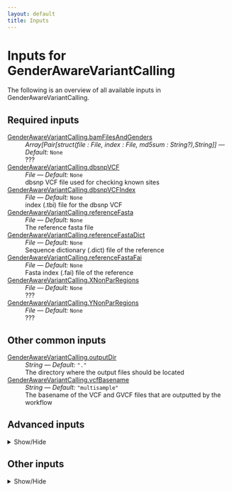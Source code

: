 ```yaml
---
layout: default
title: Inputs
---
```


# Inputs for GenderAwareVariantCalling

The following is an overview of all available inputs in
GenderAwareVariantCalling.


## Required inputs
<dl>
<dt id="GenderAwareVariantCalling.bamFilesAndGenders"><a href="#GenderAwareVariantCalling.bamFilesAndGenders">GenderAwareVariantCalling.bamFilesAndGenders</a></dt>
<dd>
    <i>Array[Pair[struct(file : File, index : File, md5sum : String?),String]] </i><i>&mdash; Default:</i> <code>None</code><br />
    ???
</dd>
<dt id="GenderAwareVariantCalling.dbsnpVCF"><a href="#GenderAwareVariantCalling.dbsnpVCF">GenderAwareVariantCalling.dbsnpVCF</a></dt>
<dd>
    <i>File </i><i>&mdash; Default:</i> <code>None</code><br />
    dbsnp VCF file used for checking known sites
</dd>
<dt id="GenderAwareVariantCalling.dbsnpVCFIndex"><a href="#GenderAwareVariantCalling.dbsnpVCFIndex">GenderAwareVariantCalling.dbsnpVCFIndex</a></dt>
<dd>
    <i>File </i><i>&mdash; Default:</i> <code>None</code><br />
    index (.tbi) file for the dbsnp VCF
</dd>
<dt id="GenderAwareVariantCalling.referenceFasta"><a href="#GenderAwareVariantCalling.referenceFasta">GenderAwareVariantCalling.referenceFasta</a></dt>
<dd>
    <i>File </i><i>&mdash; Default:</i> <code>None</code><br />
    The reference fasta file
</dd>
<dt id="GenderAwareVariantCalling.referenceFastaDict"><a href="#GenderAwareVariantCalling.referenceFastaDict">GenderAwareVariantCalling.referenceFastaDict</a></dt>
<dd>
    <i>File </i><i>&mdash; Default:</i> <code>None</code><br />
    Sequence dictionary (.dict) file of the reference
</dd>
<dt id="GenderAwareVariantCalling.referenceFastaFai"><a href="#GenderAwareVariantCalling.referenceFastaFai">GenderAwareVariantCalling.referenceFastaFai</a></dt>
<dd>
    <i>File </i><i>&mdash; Default:</i> <code>None</code><br />
    Fasta index (.fai) file of the reference
</dd>
<dt id="GenderAwareVariantCalling.XNonParRegions"><a href="#GenderAwareVariantCalling.XNonParRegions">GenderAwareVariantCalling.XNonParRegions</a></dt>
<dd>
    <i>File </i><i>&mdash; Default:</i> <code>None</code><br />
    ???
</dd>
<dt id="GenderAwareVariantCalling.YNonParRegions"><a href="#GenderAwareVariantCalling.YNonParRegions">GenderAwareVariantCalling.YNonParRegions</a></dt>
<dd>
    <i>File </i><i>&mdash; Default:</i> <code>None</code><br />
    ???
</dd>
</dl>

## Other common inputs
<dl>
<dt id="GenderAwareVariantCalling.outputDir"><a href="#GenderAwareVariantCalling.outputDir">GenderAwareVariantCalling.outputDir</a></dt>
<dd>
    <i>String </i><i>&mdash; Default:</i> <code>"."</code><br />
    The directory where the output files should be located
</dd>
<dt id="GenderAwareVariantCalling.vcfBasename"><a href="#GenderAwareVariantCalling.vcfBasename">GenderAwareVariantCalling.vcfBasename</a></dt>
<dd>
    <i>String </i><i>&mdash; Default:</i> <code>"multisample"</code><br />
    The basename of the VCF and GVCF files that are outputted by the workflow
</dd>
</dl>

## Advanced inputs
<details>
<summary> Show/Hide </summary>
<dl>
<dt id="GenderAwareVariantCalling.callX.contamination"><a href="#GenderAwareVariantCalling.callX.contamination">GenderAwareVariantCalling.callX.contamination</a></dt>
<dd>
    <i>Float </i><i>&mdash; Default:</i> <code>0.0</code><br />
    Equivalent to HaplotypeCaller's `-contamination` option.
</dd>
<dt id="GenderAwareVariantCalling.callX.javaXmx"><a href="#GenderAwareVariantCalling.callX.javaXmx">GenderAwareVariantCalling.callX.javaXmx</a></dt>
<dd>
    <i>String </i><i>&mdash; Default:</i> <code>"4G"</code><br />
    The maximum memory available to the program. Should be lower than `memory` to accommodate JVM overhead.
</dd>
<dt id="GenderAwareVariantCalling.callX.memory"><a href="#GenderAwareVariantCalling.callX.memory">GenderAwareVariantCalling.callX.memory</a></dt>
<dd>
    <i>String </i><i>&mdash; Default:</i> <code>"12G"</code><br />
    The amount of memory this job will use.
</dd>
<dt id="GenderAwareVariantCalling.callY.contamination"><a href="#GenderAwareVariantCalling.callY.contamination">GenderAwareVariantCalling.callY.contamination</a></dt>
<dd>
    <i>Float </i><i>&mdash; Default:</i> <code>0.0</code><br />
    Equivalent to HaplotypeCaller's `-contamination` option.
</dd>
<dt id="GenderAwareVariantCalling.callY.javaXmx"><a href="#GenderAwareVariantCalling.callY.javaXmx">GenderAwareVariantCalling.callY.javaXmx</a></dt>
<dd>
    <i>String </i><i>&mdash; Default:</i> <code>"4G"</code><br />
    The maximum memory available to the program. Should be lower than `memory` to accommodate JVM overhead.
</dd>
<dt id="GenderAwareVariantCalling.callY.memory"><a href="#GenderAwareVariantCalling.callY.memory">GenderAwareVariantCalling.callY.memory</a></dt>
<dd>
    <i>String </i><i>&mdash; Default:</i> <code>"12G"</code><br />
    The amount of memory this job will use.
</dd>
<dt id="GenderAwareVariantCalling.dockerImages"><a href="#GenderAwareVariantCalling.dockerImages">GenderAwareVariantCalling.dockerImages</a></dt>
<dd>
    <i>Map[String,String] </i><i>&mdash; Default:</i> <code>{"bedtools": "quay.io/biocontainers/bedtools:2.23.0--hdbcaa40_3", "picard": "quay.io/biocontainers/picard:2.20.5--0", "gatk4": "quay.io/biocontainers/gatk4:4.1.0.0--0", "biopet-scatterregions": "quay.io/biocontainers/biopet-scatterregions:0.2--0"}</code><br />
    specify which docker images should be used for running this pipeline
</dd>
<dt id="GenderAwareVariantCalling.gatherGvcfs.intervals"><a href="#GenderAwareVariantCalling.gatherGvcfs.intervals">GenderAwareVariantCalling.gatherGvcfs.intervals</a></dt>
<dd>
    <i>Array[File] </i><i>&mdash; Default:</i> <code>[]</code><br />
    Bed files or interval lists describing the regions to operate on.
</dd>
<dt id="GenderAwareVariantCalling.gatherGvcfs.javaXmx"><a href="#GenderAwareVariantCalling.gatherGvcfs.javaXmx">GenderAwareVariantCalling.gatherGvcfs.javaXmx</a></dt>
<dd>
    <i>String </i><i>&mdash; Default:</i> <code>"12G"</code><br />
    The maximum memory available to the program. Should be lower than `memory` to accommodate JVM overhead.
</dd>
<dt id="GenderAwareVariantCalling.gatherGvcfs.memory"><a href="#GenderAwareVariantCalling.gatherGvcfs.memory">GenderAwareVariantCalling.gatherGvcfs.memory</a></dt>
<dd>
    <i>String </i><i>&mdash; Default:</i> <code>"24G"</code><br />
    The amount of memory this job will use.
</dd>
<dt id="GenderAwareVariantCalling.gatherVcfs.javaXmx"><a href="#GenderAwareVariantCalling.gatherVcfs.javaXmx">GenderAwareVariantCalling.gatherVcfs.javaXmx</a></dt>
<dd>
    <i>String </i><i>&mdash; Default:</i> <code>"8G"</code><br />
    The maximum memory available to the program. Should be lower than `memory` to accommodate JVM overhead.
</dd>
<dt id="GenderAwareVariantCalling.gatherVcfs.memory"><a href="#GenderAwareVariantCalling.gatherVcfs.memory">GenderAwareVariantCalling.gatherVcfs.memory</a></dt>
<dd>
    <i>String </i><i>&mdash; Default:</i> <code>"24G"</code><br />
    The amount of memory this job will use.
</dd>
<dt id="GenderAwareVariantCalling.genotypeGvcfs.javaXmx"><a href="#GenderAwareVariantCalling.genotypeGvcfs.javaXmx">GenderAwareVariantCalling.genotypeGvcfs.javaXmx</a></dt>
<dd>
    <i>String </i><i>&mdash; Default:</i> <code>"6G"</code><br />
    The maximum memory available to the program. Should be lower than `memory` to accommodate JVM overhead.
</dd>
<dt id="GenderAwareVariantCalling.genotypeGvcfs.memory"><a href="#GenderAwareVariantCalling.genotypeGvcfs.memory">GenderAwareVariantCalling.genotypeGvcfs.memory</a></dt>
<dd>
    <i>String </i><i>&mdash; Default:</i> <code>"18G"</code><br />
    The amount of memory this job will use.
</dd>
<dt id="GenderAwareVariantCalling.Gvcf.haplotypeCallerGvcf.contamination"><a href="#GenderAwareVariantCalling.Gvcf.haplotypeCallerGvcf.contamination">GenderAwareVariantCalling.Gvcf.haplotypeCallerGvcf.contamination</a></dt>
<dd>
    <i>Float </i><i>&mdash; Default:</i> <code>0.0</code><br />
    Equivalent to HaplotypeCaller's `-contamination` option.
</dd>
<dt id="GenderAwareVariantCalling.Gvcf.haplotypeCallerGvcf.javaXmx"><a href="#GenderAwareVariantCalling.Gvcf.haplotypeCallerGvcf.javaXmx">GenderAwareVariantCalling.Gvcf.haplotypeCallerGvcf.javaXmx</a></dt>
<dd>
    <i>String </i><i>&mdash; Default:</i> <code>"4G"</code><br />
    The maximum memory available to the program. Should be lower than `memory` to accommodate JVM overhead.
</dd>
<dt id="GenderAwareVariantCalling.Gvcf.haplotypeCallerGvcf.memory"><a href="#GenderAwareVariantCalling.Gvcf.haplotypeCallerGvcf.memory">GenderAwareVariantCalling.Gvcf.haplotypeCallerGvcf.memory</a></dt>
<dd>
    <i>String </i><i>&mdash; Default:</i> <code>"12G"</code><br />
    The amount of memory this job will use.
</dd>
<dt id="GenderAwareVariantCalling.inverseBed.outputBed"><a href="#GenderAwareVariantCalling.inverseBed.outputBed">GenderAwareVariantCalling.inverseBed.outputBed</a></dt>
<dd>
    <i>String </i><i>&mdash; Default:</i> <code>basename(inputBed,"\.bed") + ".complement.bed"</code><br />
    The path to write the output to
</dd>
<dt id="GenderAwareVariantCalling.mergeBeds.outputBed"><a href="#GenderAwareVariantCalling.mergeBeds.outputBed">GenderAwareVariantCalling.mergeBeds.outputBed</a></dt>
<dd>
    <i>String </i><i>&mdash; Default:</i> <code>"merged.bed"</code><br />
    The path to write the output to
</dd>
<dt id="GenderAwareVariantCalling.orderedAllScatters.dockerImage"><a href="#GenderAwareVariantCalling.orderedAllScatters.dockerImage">GenderAwareVariantCalling.orderedAllScatters.dockerImage</a></dt>
<dd>
    <i>String </i><i>&mdash; Default:</i> <code>"python:3.7-slim"</code><br />
    The docker image used for this task. Changing this may result in errors which the developers may choose not to address.
</dd>
<dt id="GenderAwareVariantCalling.orderedAutosomalScatters.dockerImage"><a href="#GenderAwareVariantCalling.orderedAutosomalScatters.dockerImage">GenderAwareVariantCalling.orderedAutosomalScatters.dockerImage</a></dt>
<dd>
    <i>String </i><i>&mdash; Default:</i> <code>"python:3.7-slim"</code><br />
    The docker image used for this task. Changing this may result in errors which the developers may choose not to address.
</dd>
<dt id="GenderAwareVariantCalling.scatterAllRegions.bamFile"><a href="#GenderAwareVariantCalling.scatterAllRegions.bamFile">GenderAwareVariantCalling.scatterAllRegions.bamFile</a></dt>
<dd>
    <i>File? </i><i>&mdash; Default:</i> <code>None</code><br />
    Equivalent to biopet scatterregions' `--bamfile` option.
</dd>
<dt id="GenderAwareVariantCalling.scatterAllRegions.bamIndex"><a href="#GenderAwareVariantCalling.scatterAllRegions.bamIndex">GenderAwareVariantCalling.scatterAllRegions.bamIndex</a></dt>
<dd>
    <i>File? </i><i>&mdash; Default:</i> <code>None</code><br />
    The index for the bamfile given through bamFile.
</dd>
<dt id="GenderAwareVariantCalling.scatterAllRegions.javaXmx"><a href="#GenderAwareVariantCalling.scatterAllRegions.javaXmx">GenderAwareVariantCalling.scatterAllRegions.javaXmx</a></dt>
<dd>
    <i>String </i><i>&mdash; Default:</i> <code>"8G"</code><br />
    The maximum memory available to the program. Should be lower than `memory` to accommodate JVM overhead.
</dd>
<dt id="GenderAwareVariantCalling.scatterAllRegions.memory"><a href="#GenderAwareVariantCalling.scatterAllRegions.memory">GenderAwareVariantCalling.scatterAllRegions.memory</a></dt>
<dd>
    <i>String </i><i>&mdash; Default:</i> <code>"24G"</code><br />
    The amount of memory this job will use.
</dd>
<dt id="GenderAwareVariantCalling.scatterAllRegions.notSplitContigs"><a href="#GenderAwareVariantCalling.scatterAllRegions.notSplitContigs">GenderAwareVariantCalling.scatterAllRegions.notSplitContigs</a></dt>
<dd>
    <i>Boolean </i><i>&mdash; Default:</i> <code>false</code><br />
    Equivalent to biopet scatterregions' `--notSplitContigs` flag.
</dd>
<dt id="GenderAwareVariantCalling.scatterAllRegions.regions"><a href="#GenderAwareVariantCalling.scatterAllRegions.regions">GenderAwareVariantCalling.scatterAllRegions.regions</a></dt>
<dd>
    <i>File? </i><i>&mdash; Default:</i> <code>None</code><br />
    The regions to be scattered.
</dd>
<dt id="GenderAwareVariantCalling.scatterAutosomalRegions.bamFile"><a href="#GenderAwareVariantCalling.scatterAutosomalRegions.bamFile">GenderAwareVariantCalling.scatterAutosomalRegions.bamFile</a></dt>
<dd>
    <i>File? </i><i>&mdash; Default:</i> <code>None</code><br />
    Equivalent to biopet scatterregions' `--bamfile` option.
</dd>
<dt id="GenderAwareVariantCalling.scatterAutosomalRegions.bamIndex"><a href="#GenderAwareVariantCalling.scatterAutosomalRegions.bamIndex">GenderAwareVariantCalling.scatterAutosomalRegions.bamIndex</a></dt>
<dd>
    <i>File? </i><i>&mdash; Default:</i> <code>None</code><br />
    The index for the bamfile given through bamFile.
</dd>
<dt id="GenderAwareVariantCalling.scatterAutosomalRegions.javaXmx"><a href="#GenderAwareVariantCalling.scatterAutosomalRegions.javaXmx">GenderAwareVariantCalling.scatterAutosomalRegions.javaXmx</a></dt>
<dd>
    <i>String </i><i>&mdash; Default:</i> <code>"8G"</code><br />
    The maximum memory available to the program. Should be lower than `memory` to accommodate JVM overhead.
</dd>
<dt id="GenderAwareVariantCalling.scatterAutosomalRegions.memory"><a href="#GenderAwareVariantCalling.scatterAutosomalRegions.memory">GenderAwareVariantCalling.scatterAutosomalRegions.memory</a></dt>
<dd>
    <i>String </i><i>&mdash; Default:</i> <code>"24G"</code><br />
    The amount of memory this job will use.
</dd>
<dt id="GenderAwareVariantCalling.scatterAutosomalRegions.notSplitContigs"><a href="#GenderAwareVariantCalling.scatterAutosomalRegions.notSplitContigs">GenderAwareVariantCalling.scatterAutosomalRegions.notSplitContigs</a></dt>
<dd>
    <i>Boolean </i><i>&mdash; Default:</i> <code>false</code><br />
    Equivalent to biopet scatterregions' `--notSplitContigs` flag.
</dd>
</dl>
</details>



## Other inputs
<details>
<summary> Show/Hide </summary>
<dl>
<dt id="GenderAwareVariantCalling.callX.excludeIntervalList"><a href="#GenderAwareVariantCalling.callX.excludeIntervalList">GenderAwareVariantCalling.callX.excludeIntervalList</a></dt>
<dd>
    <i>Array[File]+? </i><i>&mdash; Default:</i> <code>None</code><br />
    ???
</dd>
<dt id="GenderAwareVariantCalling.callY.excludeIntervalList"><a href="#GenderAwareVariantCalling.callY.excludeIntervalList">GenderAwareVariantCalling.callY.excludeIntervalList</a></dt>
<dd>
    <i>Array[File]+? </i><i>&mdash; Default:</i> <code>None</code><br />
    ???
</dd>
<dt id="GenderAwareVariantCalling.Gvcf.haplotypeCallerGvcf.excludeIntervalList"><a href="#GenderAwareVariantCalling.Gvcf.haplotypeCallerGvcf.excludeIntervalList">GenderAwareVariantCalling.Gvcf.haplotypeCallerGvcf.excludeIntervalList</a></dt>
<dd>
    <i>Array[File]+? </i><i>&mdash; Default:</i> <code>None</code><br />
    ???
</dd>
<dt id="GenderAwareVariantCalling.Gvcf.haplotypeCallerGvcf.ploidy"><a href="#GenderAwareVariantCalling.Gvcf.haplotypeCallerGvcf.ploidy">GenderAwareVariantCalling.Gvcf.haplotypeCallerGvcf.ploidy</a></dt>
<dd>
    <i>Int? </i><i>&mdash; Default:</i> <code>None</code><br />
    ???
</dd>
<dt id="GenderAwareVariantCalling.scatterSize"><a href="#GenderAwareVariantCalling.scatterSize">GenderAwareVariantCalling.scatterSize</a></dt>
<dd>
    <i>Int </i><i>&mdash; Default:</i> <code>1000000000</code><br />
    ???
</dd>
</dl>
</details>


